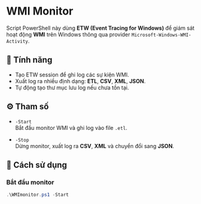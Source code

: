# WMI Monitor

Script PowerShell này dùng **ETW (Event Tracing for Windows)** để giám sát hoạt động **WMI** trên Windows thông qua provider `Microsoft-Windows-WMI-Activity`.

## 📌 Tính năng
- Tạo ETW session để ghi log các sự kiện WMI.
- Xuất log ra nhiều định dạng: **ETL**, **CSV**, **XML**, **JSON**.
- Tự động tạo thư mục lưu log nếu chưa tồn tại.

## ⚙️ Tham số
- `-Start`  
  Bắt đầu monitor WMI và ghi log vào file `.etl`.

- `-Stop`  
  Dừng monitor, xuất log ra **CSV**, **XML** và chuyển đổi sang **JSON**.


## 🚀 Cách sử dụng

### Bắt đầu monitor
```powershell
.\WMImonitor.ps1 -Start

